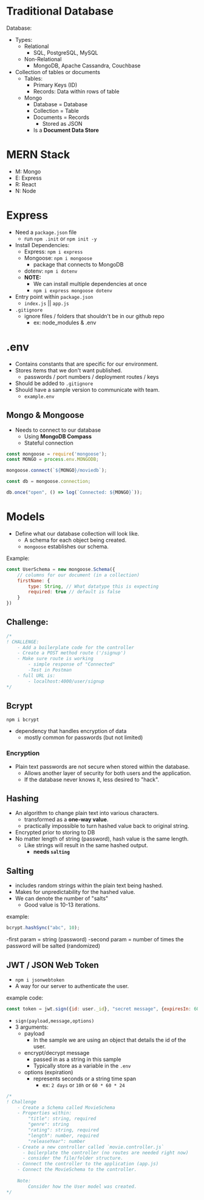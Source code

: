 # Traditional Database

Database:
- Types:
    - Relational
        - SQL, PostgreSQL, MySQL
    - Non-Relational
        - MongoDB, Apache Cassandra, Couchbase
- Collection of tables or documents
    - Tables:
        - Primary Keys (ID)
        - Records: Data within rows of table
    - Mongo
        - Database = Database
        - Collection = Table
        - Documents = Records
            - Stored as JSON
        - Is a **Document Data Store**

# MERN Stack
- M: Mongo
- E: Express
- R: React
- N: Node

# Express
- Need a `package.json` file
    - run `npm .init` or `npm init -y`
- Install Dependencies:
    - Express: `npm i express`
    - Mongoose: `npm i mongoose`
        - package that connects to MongoDB
    - dotenv: `npm i dotenv`
    - **NOTE:**
        - We can install multiple dependencies at once
        - `npm i express mongoose dotenv`
- Entry point within `package.json`
    - `index.js` || `app.js`
- `.gitignore`
    - ignore files / folders that shouldn't be in our github repo
        - ex: node_modules & .env

# .env
- Contains constants that are specific for our environment.
- Stores items that we don't want published.
    - passwords / port numbers / deployment routes / keys
- Should be added to `.gitignore`
- Should have a sample version to communicate with team.
    - `example.env`

## Mongo & Mongoose
- Needs to connect to our database
    - Using **MongoDB Compass**
    - Stateful connection

```js
const mongoose = require('mongoose');
const MONGO = process.env.MONGODB;

mongoose.connect(`${MONGO}/moviedb`);

const db = mongoose.connection;

db.once("open", () => log(`Connected: ${MONGO}`));
```

# Models
- Define what our database collection will look like.
    - A schema for each object being created.
    - `mongoose` establishes our schema.

Example:
```js
const UserSchema = new mongoose.Schema({
    // columns for our document (in a collection)
    firstName: {
        type: String, // What datatype this is expecting
        required: true // default is false
    }
})
```

## Challenge:
```js
/*
! CHALLENGE:
    - Add a boilerplate code for the controller
    - Create a POST method route ('/signup')
    - Make sure route is working
        - simple response of "Connected"
        -Test in Postman
    - full URL is:
        - localhost:4000/user/signup
*/
```

## Bcrypt
`npm i bcrypt`
- dependency that handles encryption of data
    - mostly common for passwords (but not limited)

### Encryption
- Plain text passwords are not secure when stored within the database.
    - Allows another layer of security for both users and the application.
    - If the database never knows it, less desired to "hack".

## Hashing
- An algorithm to change plain text into various characters.
    - transformed as a **one-way value**.
    - practically impossible to turn hashed value back to original string.
- Encrypted prior to storing to DB
- No matter length of string (password), hash value is the same length.
    - Like strings will result in the same hashed output.
        - **needs `salting`**

## Salting
- includes random strings within the plain text being hashed.
- Makes for unpredictability for the hashed value.
- We can denote the number of "salts"
    - Good value is 10-13 iterations.

example:
```js
bcrypt.hashSync("abc", 10);
```

-first param = string (password)
-second param = number of times the password will be salted (randomized)

## JWT / JSON Web Token
- `npm i jsonwebtoken`
- A way for our server to authenticate the user.

example code:
```js
const token = jwt.sign({id: user._id}, "secret message", {expiresIn: 60 * 60 * 24});
```
- `sign(payload,message,options)`
- 3 arguments:
    - payload
        - In the sample we are using an object that details the id of the user.
    - encrypt/decrypt message
        - passed in as a string in this sample
        - Typically store as a variable in the `.env`
    - options (expiration)
        - represents seconds or a string time span
            - ex: `2 days` or `10h` or `60 * 60 * 24`

```js
/*
! Challenge
    - Create a Schema called MovieSchema
    - Properties within:
        "title": string, required
        "genre": string
        "rating": string, required
        "length": number, required
        "releaseYear": number
    - Create a new controller called `movie.controller.js`
      - boilerplate the controller (no routes are needed right now)
      - consider the file/folder structure.
    - Connect the controller to the application (app.js)
    - Connect the MovieSchema to the controller.
        
    Note:
        Consider how the User model was created.
*/
```